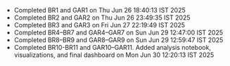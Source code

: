- Completed BR1 and GAR1 on Thu Jun 26 18:40:13 IST 2025
- Completed BR2 and GAR2 on Thu Jun 26 23:49:35 IST 2025
- Completed BR3 and GAR3 on Fri Jun 27 22:19:49 IST 2025
- Completed BR4–BR7 and GAR4–GAR7 on Sun Jun 29 12:47:00 IST 2025
- Completed BR8–BR9 and GAR8–GAR9 on Sun Jun 29 12:59:47 IST 2025
- Completed BR10-BR11 and GAR10–GAR11. Added analysis notebook, visualizations, and final dashboard on Mon Jun 30 12:20:13 IST 2025
